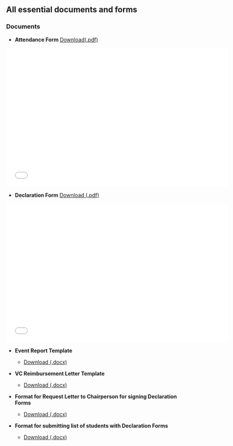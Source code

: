## All essential documents and forms

### Documents
- **Attendance Form** <a href="./_media/documents/attendance_form.pdf" download> Download(.pdf)</a>
<embed src="./_media/documents/attendance_form.pdf" width="600" height="375"  type="application/pdf">

- **Declaration Form** <a href="./_media/documents/declaration_form.pdf" download> Download (.pdf)</a>
<embed src="./_media/documents/declaration_form.pdf" width="600" height="375"  type="application/pdf">

- **Event Report Template**
    - <a href="./_media/documents/event_report.docx" download> Download (.docx)</a>

- **VC Reimbursement Letter Template**
    - <a href="./_media/documents/VC_Reimbursement.docx" download> Download (.docx)</a>

- **Format for Request Letter to Chairperson for signing Declaration Forms**
    - <a href="./_media/documents/declaration_request_chairperson.docx" download> Download (.docx)</a>

- **Format for submitting list of students with Declaration Forms**
    - <a href="./_media/documents/list_submission.docx" download> Download (.docx)</a>

    
